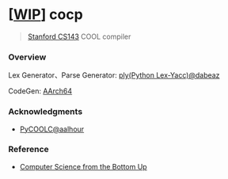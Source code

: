 # [[WIP](https://github.com/tingwei628/cocp/projects/1)] cocp
> [Stanford CS143](https://web.stanford.edu/class/cs143/) COOL compiler

### Overview

Lex Generator、Parse Generator: [ply(Python Lex-Yacc)@dabeaz](https://github.com/dabeaz/ply)

CodeGen: [AArch64](https://en.wikipedia.org/wiki/AArch64)

### Acknowledgments
- [PyCOOLC@aalhour](https://github.com/aalhour/PyCOOLC)

### Reference
- [Computer Science from the Bottom Up](https://www.bottomupcs.com/)
